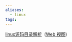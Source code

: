 ```yaml
---
aliases:
  - linux
tags:
---
```

[linux源码目录解析](onenote:https://d.docs.live.net/52d4b76bb0ffcf51/Documents/嵌入式Linux驱动/@智能家居项目.one#linux源码目录解析&section-id={4C75FDDB-412B-4A23-BC4B-2C3C1569577B}&page-id={FD263199-1277-4AB3-8506-F52BDF6CAA0F}&end)  ([Web 视图](https://onedrive.live.com/view.aspx?resid=52D4B76BB0FFCF51%21s4d775f5c20a844779602ca7edfa39f6a&id=documents&wd=target%28%40%E6%99%BA%E8%83%BD%E5%AE%B6%E5%B1%85%E9%A1%B9%E7%9B%AE.one%7C4C75FDDB-412B-4A23-BC4B-2C3C1569577B%2Flinux%E6%BA%90%E7%A0%81%E7%9B%AE%E5%BD%95%E8%A7%A3%E6%9E%90%7CFD263199-1277-4AB3-8506-F52BDF6CAA0F%2F%29))